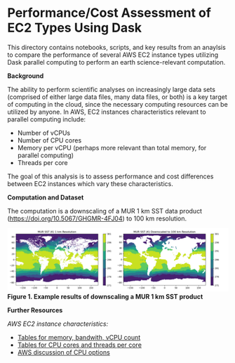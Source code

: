 # Performance/Cost Assessment of EC2 Types Using Dask
This directory contains notebooks, scripts, and key results from an anaylsis to compare the performance of several AWS EC2 instance types utilizing Dask parallel computing to perform an earth science-relevant computation.

**Background**

The ability to perform scientific analyses on increasingly large data sets (comprised of either large data files, many data files, or both) is a key target of computing in the cloud, since the necessary computing resources can be utilized by anyone. In AWS, EC2 instances characteristics relevant to parallel computing include:
* Number of vCPUs
* Number of CPU cores
* Memory per vCPU (perhaps more relevant than total memory, for parallel computing)
* Threads per core

The goal of this analysis is to assess performance and cost differences between EC2 instances which vary these characteristics.

**Computation and Dataset**

The computation is a downscaling of a MUR 1 km SST data product (https://doi.org/10.5067/GHGMR-4FJ04) to 100 km resolution.

![example_figure](./example_downscaling.png)
**Figure 1. Example results of downscaling a MUR 1 km SST product**

**Further Resources**

*AWS EC2 instance characteristics:*
* [Tables for memory, bandwith, vCPU count](https://aws.amazon.com/ec2/instance-types/)
* [Tables for CPU cores and threads per core](https://docs.aws.amazon.com/AWSEC2/latest/UserGuide/cpu-options-supported-instances-values.html)
* [AWS discussion of CPU options](https://docs.aws.amazon.com/AWSEC2/latest/UserGuide/instance-optimize-cpu.html)

